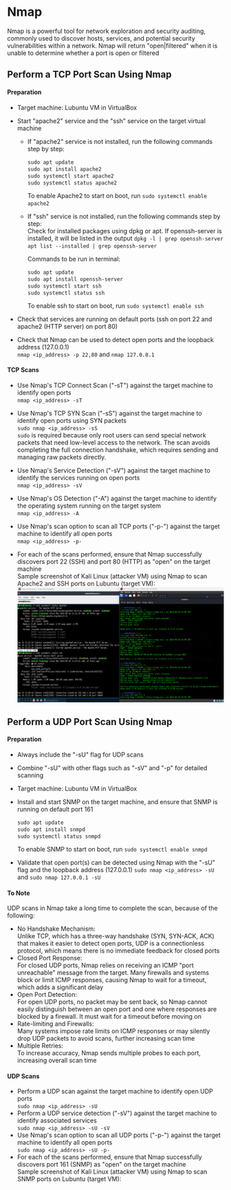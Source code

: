 # Nmap

Nmap is a powerful tool for network exploration and security auditing, commonly used to discover hosts, services, and potential security vulnerabilities within a network. 
Nmap will return "open|filtered" when it is unable to determine whether a port is open or filtered

## Perform a TCP Port Scan Using Nmap

#### Preparation
- Target machine: Lubuntu VM in VirtualBox
- Start "apache2" service and the "ssh" service on the target virtual machine
  - If "apache2" service is not installed, run the following commands step by step:
    ```
    sudo apt update
    sudo apt install apache2
    sudo systemctl start apache2
    sudo systemctl status apache2
    ```
    To enable Apache2 to start on boot, run `sudo systemctl enable apache2` <br/>

  - If "ssh" service is not installed, run the following commands step by step: <br/>
    Check for installed packages using dpkg or apt. If openssh-server is installed, it will be listed in the output
    `dpkg -l | grep openssh-server`
    `apt list --installed | grep openssh-server`

    Commands to be run in terminal: <br/>
    ```
    sudo apt update
    sudo apt install openssh-server
    sudo systemctl start ssh
    sudo systemctl status ssh
    ```
    To enable ssh to start on boot, run `sudo systemctl enable ssh` <br/>
    
- Check that services are running on default ports (ssh on port 22 and apache2 (HTTP server) on port 80)
- Check that Nmap can be used to detect open ports and the loopback address (127.0.0.1) <br/>
  `nmap <ip_address> -p 22,80` and `nmap 127.0.0.1`

#### TCP Scans
- Use Nmap's TCP Connect Scan ("-sT") against the target machine to identify open ports <br/>
  `nmap <ip_address> -sT`
  
- Use Nmap's TCP SYN Scan ("-sS") against the target machine to identify open ports using SYN packets <br/>
  `sudo nmap <ip_address> -sS` <br/>
  `sudo` is required because only root users can send special network packets that need low-level access to the network. The scan avoids completing the full connection handshake, which requires sending and managing raw packets directly.
  
- Use Nmap's Service Detection ("-sV") against the target machine to identify the services running on open ports <br/>
  `nmap <ip_address> -sV`

- Use Nmap's OS Detection ("-A") against the target machine to identify the operating system running on the target system <br/>
  `nmap <ip_address> -A`

- Use Nmap's scan option to scan all TCP ports ("-p-") against the target machine to identify all open ports <br/>
  `nmap <ip_address> -p-`

- For each of the scans performed, ensure that Nmap successfully discovers port 22 (SSH) and port 80 (HTTP) as "open" on the target machine <br/>
  Sample screenshot of Kali Linux (attacker VM) using Nmap to scan Apache2 and SSH ports on Lubuntu (target VM): <br/>
  ![Nmap TCP Scan](https://github.com/aaronamran/MCSI-Remote-Cybersecurity-Internship/blob/main/Security%20Tools/images/nmap-tcp.png)





## Perform a UDP Port Scan Using Nmap
#### Preparation
- Always include the "-sU" flag for UDP scans
- Combine "-sU" with other flags such as "-sV" and "-p" for detailed scanning
- Target machine: Lubuntu VM in VirtualBox
- Install and start SNMP on the target machine, and ensure that SNMP is running on default port 161
  ```
  sudo apt update
  sudo apt install snmpd
  sudo systemctl status snmpd
  ```
  To enable SNMP to start on boot, run `sudo systemctl enable snmpd` <br/>
  
- Validate that open port(s) can be detected using Nmap with the "-sU" flag and the loopback address (127.0.0.1)
  `sudo nmap <ip_address> -sU` and `sudo nmap 127.0.0.1 -sU` <br/> 

#### To Note
UDP scans in Nmap take a long time to complete the scan, because of the following: <br/>
- No Handshake Mechanism: <br/>
  Unlike TCP, which has a three-way handshake (SYN, SYN-ACK, ACK) that makes it easier to detect open ports, UDP is a connectionless protocol, which means there is no immediate feedback for closed ports
- Closed Port Response: <br/>
  For closed UDP ports, Nmap relies on receiving an ICMP "port unreachable" message from the target. Many firewalls and systems block or limit ICMP responses, causing Nmap to wait for a timeout, which adds a significant delay
- Open Port Detection: <br/>
  For open UDP ports, no packet may be sent back, so Nmap cannot easily distinguish between an open port and one where responses are blocked by a firewall. It must wait for a timeout before moving on
- Rate-limiting and Firewalls: <br/>
  Many systems impose rate limits on ICMP responses or may silently drop UDP packets to avoid scans, further increasing scan time
- Multiple Retries: <br/>
  To increase accuracy, Nmap sends multiple probes to each port, increasing overall scan time

#### UDP Scans
- Perform a UDP scan against the target machine to identify open UDP ports <br/>
  `sudo nmap <ip_address> -sU` 
- Perform a UDP service detection ("-sV") against the target machine to identify associated services <br/>
  `sudo nmap <ip_address> -sU -sV` 
- Use Nmap's scan option to scan all UDP ports ("-p-") against the target machine to identify all open ports <br/>
  `sudo nmap <ip_address> -sU -p-`
- For each of the scans performed, ensure that Nmap successfully discovers port 161 (SNMP) as "open" on the target machine <br/>
  Sample screenshot of Kali Linux (attacker VM) using Nmap to scan SNMP ports on Lubuntu (target VM): <br/>

